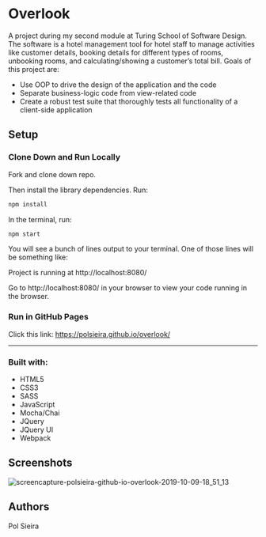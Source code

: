 # Overlook

A project during my second module at Turing School of Software Design. The software is a hotel management tool for hotel staff to manage activities like customer details, booking details for different types of rooms, unbooking rooms, and calculating/showing a customer’s total bill. Goals of this project are:

* Use OOP to drive the design of the application and the code
* Separate business-logic code from view-related code
* Create a robust test suite that thoroughly tests all functionality of a client-side application

## Setup

### Clone Down and Run Locally

Fork and clone down repo.

Then install the library dependencies. Run:

```bash
npm install
```

In the terminal, run:

```bash
npm start
```

You will see a bunch of lines output to your terminal. One of those lines will be something like:

Project is running at http://localhost:8080/

Go to http://localhost:8080/ in your browser to view your code running in the browser.

### Run in GitHub Pages

Click this link: https://polsieira.github.io/overlook/

---

### Built with:

* HTML5
* CSS3
* SASS
* JavaScript
* Mocha/Chai
* JQuery
* JQuery UI
* Webpack

## Screenshots

![screencapture-polsieira-github-io-overlook-2019-10-09-18_51_13](https://user-images.githubusercontent.com/25589695/66662703-d9541200-ec38-11e9-9315-9242ce520459.png)

## Authors

Pol Sieira


